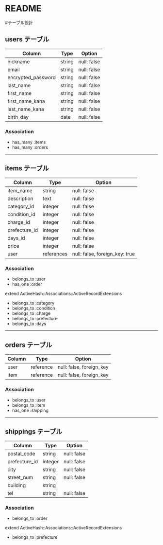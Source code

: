 # README
#テーブル設計

## users テーブル

| Column                | Type    | Option         |
| --------------------- | ------- | -------------- |
| nickname              | string  | null: false    | 
| email                 | string  | null: false    |
| encrypted_password    | string  | null: false    | ＊デフォルト
| last_name             | string  | null: false    |
| first_name            | string  | null: false    |
| first_name_kana       | string  | null: false    |
| last_name_kana        | string  | null: false    |
| birth_day             | date    | null: false    |

### Association

- has_many :items
- has_many :orders

-----------------------------------------------------------------------------------
## items テーブル

| Column         | Type        | Option                          |
| -------------- | ----------- | ------------------------------- |
| item_name      | string      | null: false                     |
| description    | text        | null: false                     |
| category_id    | integer     | null: false                     |
| condition_id   | integer     | null: false                     |
| charge_id      | integer     | null: false                     |
| prefecture_id  | integer     | null: false                     |
| days_id        | integer     | null: false                     |
| price          | integer     | null: false                     |
| user           | references  | null: false, foreign_key: true  |

### Association

- belongs_to :user
- has_one :order

extend ActiveHash::Associations::ActiveRecordExtensions
- belongs_to :category
- belongs_to :condition
- belongs_to :charge
- belongs_to :prefecture
- belongs_to :days
-----------------------------------------------------------------------------------
## orders テーブル

| Column          | Type        | Option                          |
| --------------- | ----------- | ------------------------------- |
| user            | reference   | null: false, foreign_key        |
| item            | reference   | null: false, foreign_key        |

### Association

- belongs_to :user
- belongs_to :item
- has_one :shipping

-----------------------------------------------------------------------------------
## shippings テーブル

| Column          | Type        | Option                          |
| --------------- | ----------- | ------------------------------- |
| postal_code     | string      | null: false                     |
| prefecture_id   | integer     | null: false                     |
| city            | string      | null: false                     |
| street_num      | string      | null: false                     |
| building        | string      |                                 |
| tel             | string      | null: false                     |

### Association

- belongs_to :order

extend ActiveHash::Associations::ActiveRecordExtensions
- belongs_to :prefecture
